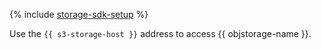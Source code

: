 {% include [storage-sdk-setup](./storage-sdk-setup.md) %}

Use the `{{ s3-storage-host }}` address to access {{ objstorage-name }}.


